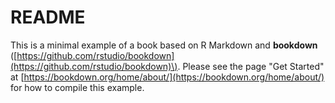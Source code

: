 # README

This is a minimal example of a book based on R Markdown and **bookdown** \([https://github.com/rstudio/bookdown](https://github.com/rstudio/bookdown)\). Please see the page "Get Started" at [https://bookdown.org/home/about/](https://bookdown.org/home/about/) for how to compile this example.

